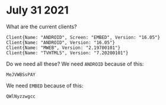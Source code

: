 # July 31 2021

What are the current clients?

~~~
Client{Name: "ANDROID", Screen: "EMBED", Version: "16.05"}
Client{Name: "ANDROID", Version: "16.05"}
Client{Name: "MWEB", Version: "2.19700101"}
Client{Name: "TVHTML5", Version: "7.20200101"}
~~~

Do we need all these? We need `ANDROID` because of this:

~~~
MeJVWBSsPAY
~~~

We need `EMBED` because of this:

~~~
QWlNyzzwgcc
~~~
